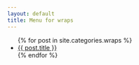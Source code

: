 ```yaml
---
layout: default
title: Menu for wraps
---
```


  <ul>
    {% for post in site.categories.wraps %}
      <li><a href="{{ post.url | prepend: site.baseurl }}">{{ post.title }}</a></li>
    {% endfor %}
  </ul>
